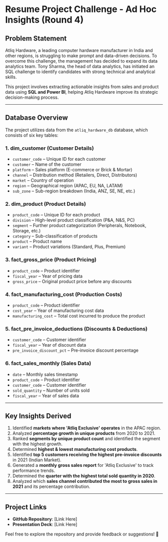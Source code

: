 # Resume Project Challenge - Ad Hoc Insights (Round 4)

## **Problem Statement**
Atliq Hardware, a leading computer hardware manufacturer in India and other regions, is struggling to make prompt and data-driven decisions. To overcome this challenge, the management has decided to expand its data analytics team. Tony Sharma, the head of data analytics, has initiated an SQL challenge to identify candidates with strong technical and analytical skills.

This project involves extracting actionable insights from sales and product data using **SQL and Power BI**, helping Atliq Hardware improve its strategic decision-making process.

---

## **Database Overview**
The project utilizes data from the `atliq_hardware_db` database, which consists of six key tables:

### **1. dim_customer** (Customer Details)
- `customer_code` – Unique ID for each customer
- `customer` – Name of the customer
- `platform` – Sales platform (E-commerce or Brick & Mortar)
- `channel` – Distribution method (Retailers, Direct, Distributors)
- `market` – Country of operation
- `region` – Geographical region (APAC, EU, NA, LATAM)
- `sub_zone` – Sub-region breakdown (India, ANZ, SE, NE, etc.)

### **2. dim_product** (Product Details)
- `product_code` – Unique ID for each product
- `division` – High-level product classification (P&A, N&S, PC)
- `segment` – Further product categorization (Peripherals, Notebook, Storage, etc.)
- `category` – Sub-classification of products
- `product` – Product name
- `variant` – Product variations (Standard, Plus, Premium)

### **3. fact_gross_price** (Product Pricing)
- `product_code` – Product identifier
- `fiscal_year` – Year of pricing data
- `gross_price` – Original product price before any discounts

### **4. fact_manufacturing_cost** (Production Costs)
- `product_code` – Product identifier
- `cost_year` – Year of manufacturing cost data
- `manufacturing_cost` – Total cost incurred to produce the product

### **5. fact_pre_invoice_deductions** (Discounts & Deductions)
- `customer_code` – Customer identifier
- `fiscal_year` – Year of discount data
- `pre_invoice_discount_pct` – Pre-invoice discount percentage

### **6. fact_sales_monthly** (Sales Data)
- `date` – Monthly sales timestamp
- `product_code` – Product identifier
- `customer_code` – Customer identifier
- `sold_quantity` – Number of units sold
- `fiscal_year` – Year of sales data

---

## **Key Insights Derived**
1. Identified **markets where 'Atliq Exclusive' operates** in the APAC region.
2. Analyzed **percentage growth in unique products** from 2020 to 2021.
3. Ranked **segments by unique product count** and identified the segment with the highest growth.
4. Determined **highest & lowest manufacturing cost products**.
5. Identified **top 5 customers receiving the highest pre-invoice discounts** in 2021 (Indian Market).
6. Generated a **monthly gross sales report** for 'Atliq Exclusive' to track performance trends.
7. Determined the **quarter with the highest total sold quantity in 2020**.
8. Analyzed which **sales channel contributed the most to gross sales in 2021** and its percentage contribution.

---

## **Project Links**
- **GitHub Repository**: [Link Here]
- **Presentation Deck**: [Link Here]

Feel free to explore the repository and provide feedback or suggestions! 🚀

